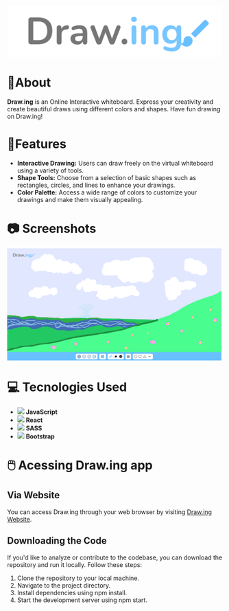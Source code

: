 
<img src="./src/assets/images/read_me_drawing_logo.png" style=" width:500px"/> 


# 📌About 
**Draw.ing** is an Online Interactive whiteboard. Express your creativity and create beautiful draws using different colors and shapes. Have fun drawing on Draw.ing!

# 📐Features 

* **Interactive Drawing:** Users can draw freely on the virtual whiteboard using a variety of tools.
* **Shape Tools:** Choose from a selection of basic shapes such as rectangles, circles, and lines to enhance your drawings.
* **Color Palette:** Access a wide range of colors to customize your drawings and make them visually appealing.

# 📷 Screenshots

<img src="./src/drawing.png" style=" width:500px"/> 

# 💻 Tecnologies Used
* <img src="https://cdn.jsdelivr.net/gh/devicons/devicon@latest/icons/javascript/javascript-original.svg" style="width:20px"/> **JavaScript**
* <img src="https://cdn.jsdelivr.net/gh/devicons/devicon@latest/icons/react/react-original.svg" style="width:20px"/> **React**
* <img src="https://cdn.jsdelivr.net/gh/devicons/devicon@latest/icons/sass/sass-original.svg" style="width:20px"/> **SASS**
* <img src="https://cdn.jsdelivr.net/gh/devicons/devicon@latest/icons/bootstrap/bootstrap-original.svg" style="width:20px"/> **Bootstrap** 

# 🖱️ Acessing Draw.ing app

## Via Website

You can access Draw.ing through your web browser by visiting [Draw.ing Website](https://paint-green.vercel.app).

## Downloading the Code

If you'd like to analyze or contribute to the codebase, you can download the repository and run it locally. Follow these steps:

1. Clone the repository to your local machine.
2. Navigate to the project directory.
3. Install dependencies using npm install.
4. Start the development server using npm start.
